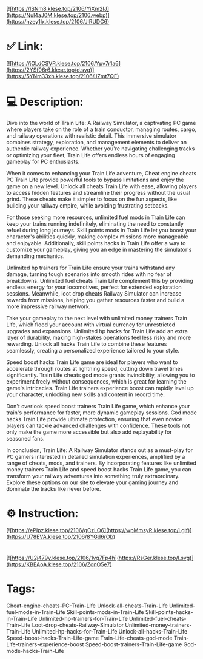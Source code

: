 [![https://lSNm8.klese.top/2106/YiXm2IJ](https://Nul4aJ0M.klese.top/2106.webp)](https://nzey1Ix.klese.top/2106/JlRUDC6)
# ✅ Link:
[![https://jOLdCSVR.klese.top/2106/Ypv7r1a6](https://2YSf06r6.klese.top/d.svg)](https://5YNm33xh.klese.top/2106/JZmt7QE)
# 💻 Description:
Dive into the world of Train Life: A Railway Simulator, a captivating PC game where players take on the role of a train conductor, managing routes, cargo, and railway operations with realistic detail. This immersive simulator combines strategy, exploration, and management elements to deliver an authentic railway experience. Whether you're navigating challenging tracks or optimizing your fleet, Train Life offers endless hours of engaging gameplay for PC enthusiasts.



When it comes to enhancing your Train Life adventure, Cheat engine cheats PC Train Life provide powerful tools to bypass limitations and enjoy the game on a new level. Unlock all cheats Train Life with ease, allowing players to access hidden features and streamline their progress without the usual grind. These cheats make it simpler to focus on the fun aspects, like building your railway empire, while avoiding frustrating setbacks.



For those seeking more resources, unlimited fuel mods in Train Life can keep your trains running indefinitely, eliminating the need to constantly refuel during long journeys. Skill points mods in Train Life let you boost your character's abilities quickly, making complex missions more manageable and enjoyable. Additionally, skill points hacks in Train Life offer a way to customize your gameplay, giving you an edge in mastering the simulator's demanding mechanics.



Unlimited hp trainers for Train Life ensure your trains withstand any damage, turning tough scenarios into smooth rides with no fear of breakdowns. Unlimited fuel cheats Train Life complement this by providing endless energy for your locomotives, perfect for extended exploration sessions. Meanwhile, loot drop cheats Railway Simulator can increase rewards from missions, helping you gather resources faster and build a more impressive railway network.



Take your gameplay to the next level with unlimited money trainers Train Life, which flood your account with virtual currency for unrestricted upgrades and expansions. Unlimited hp hacks for Train Life add an extra layer of durability, making high-stakes operations feel less risky and more rewarding. Unlock all hacks Train Life to combine these features seamlessly, creating a personalized experience tailored to your style.



Speed boost hacks Train Life game are ideal for players who want to accelerate through routes at lightning speed, cutting down travel times significantly. Train Life cheats god mode grants invincibility, allowing you to experiment freely without consequences, which is great for learning the game's intricacies. Train Life trainers experience boost can rapidly level up your character, unlocking new skills and content in record time.



Don't overlook speed boost trainers Train Life game, which enhance your train's performance for faster, more dynamic gameplay sessions. God mode hacks Train Life provide ultimate protection, ensuring that even novice players can tackle advanced challenges with confidence. These tools not only make the game more accessible but also add replayability for seasoned fans.



In conclusion, Train Life: A Railway Simulator stands out as a must-play for PC gamers interested in detailed simulation experiences, amplified by a range of cheats, mods, and trainers. By incorporating features like unlimited money trainers Train Life and speed boost hacks Train Life game, you can transform your railway adventures into something truly extraordinary. Explore these options on our site to elevate your gaming journey and dominate the tracks like never before.

# ⚙️ Instruction:
[![https://ePIpz.klese.top/2106/gCzLO6](https://wpMmsyR.klese.top/i.gif)](https://U78EVA.klese.top/2106/8YGd6rOb)
#
[![https://U2j479y.klese.top/2106/1vg7Fp4h](https://RsGer.klese.top/l.svg)](https://KBEAoA.klese.top/2106/ZonO5e7)
# Tags:
Cheat-engine-cheats-PC-Train-Life Unlock-all-cheats-Train-Life Unlimited-fuel-mods-in-Train-Life Skill-points-mods-in-Train-Life Skill-points-hacks-in-Train-Life Unlimited-hp-trainers-for-Train-Life Unlimited-fuel-cheats-Train-Life Loot-drop-cheats-Railway-Simulator Unlimited-money-trainers-Train-Life Unlimited-hp-hacks-for-Train-Life Unlock-all-hacks-Train-Life Speed-boost-hacks-Train-Life-game Train-Life-cheats-god-mode Train-Life-trainers-experience-boost Speed-boost-trainers-Train-Life-game God-mode-hacks-Train-Life






